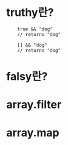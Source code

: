 
# truthy란?
        true && "dog"
        // returns "dog"

        [] && "dog"
        // returns "dog"


# falsy란?

# array.filter
    
# array.map